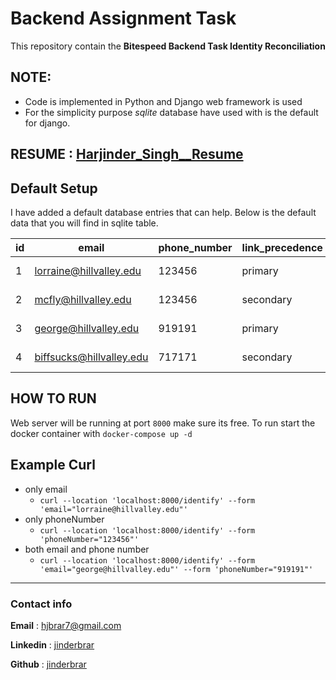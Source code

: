 # Backend Assignment Task

This repository contain the **Bitespeed Backend Task Identity Reconciliation**

## NOTE:
- Code is implemented in Python and Django web framework is used
- For the simplicity purpose *sqlite* database have used with is the default for django.


## RESUME : [Harjinder_Singh__Resume](https://drive.google.com/file/d/1g3_yBQDdc7AwR2qbq34BR1hLCflRMxTK/view)

## Default Setup
I have added a default database entries that can help. Below is the default data that you will find in sqlite table.

| id | email                    | phone_number | link_precedence | created_at                 | updated_at                 | deleted_at | linked_id_id  |   |   |
|----|--------------------------|--------------|-----------------|----------------------------|----------------------------|------------|---------------|---|---|
| 1  | lorraine@hillvalley.edu  | 123456       | primary         | 2023-06-19 10:22:18.792741 | 2023-06-19 10:22:18.792843 | null       | null          |   |   |
| 2  | mcfly@hillvalley.edu     | 123456       | secondary       | 2023-06-19 10:22:19.152725 | 2023-06-19 10:22:19.152793 | null       | 1             |   |   |
| 3  | george@hillvalley.edu    | 919191       | primary         | 2023-06-19 10:22:19.292691 | 2023-06-19 10:22:19.292791 | null       | null          |   |   |
| 4  | biffsucks@hillvalley.edu | 717171       | secondary       | 2023-06-19 10:22:19.447645 | 2023-06-19 10:22:19.447718 | null       | 3             |   |   |



## HOW TO RUN

Web server will be running at port `8000` make sure its free. To run start the docker container with `docker-compose up -d`

## Example Curl
- only email
  - `curl --location 'localhost:8000/identify' --form 'email="lorraine@hillvalley.edu"'`
- only phoneNumber
  - `curl --location 'localhost:8000/identify' --form 'phoneNumber="123456"'`
- both email and phone number
  - `curl --location 'localhost:8000/identify' --form 'email="george@hillvalley.edu"' --form 'phoneNumber="919191"'`

<hr>

### Contact info

**Email** : hjbrar7@gmail.com

**Linkedin** : [jinderbrar](https://linkedin.com/in/jinderbrar)

**Github** : [jinderbrar](https://github.com/jinderbrar)

